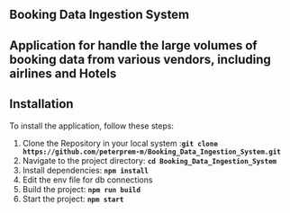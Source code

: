## **Booking Data Ingestion System**

## **Application for handle the large volumes of booking data from various vendors, including airlines and Hotels**

## **Installation**
To install the application, follow these steps:

1. Clone the Repository in your local system :**`git clone https://github.com/peterprem-m/Booking_Data_Ingestion_System.git`**
2. Navigate to the project directory: **`cd Booking_Data_Ingestion_System`**
3. Install dependencies: **`npm install`**
4. Edit the env file for db connections
5. Build the project: **`npm run build`**
6. Start the project: **`npm start`**
